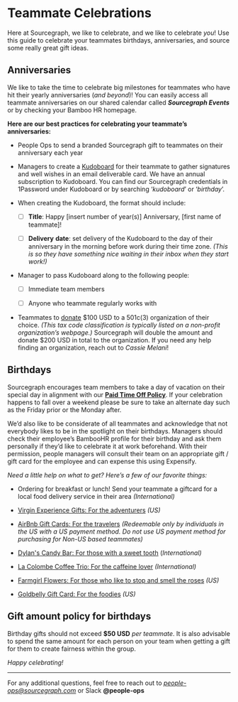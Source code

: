 # Teammate Celebrations

Here at Sourcegraph, we like to celebrate, and we like to celebrate *you*! Use this guide to celebrate your teammates birthdays, anniversaries, and source some really great gift ideas.

  

## Anniversaries

We like to take the time to celebrate big milestones for teammates who have hit their yearly anniversaries (*and beyond*)! You can easily access all teammate anniversaries on our shared calendar called ***Sourcegraph Events*** or by checking your Bamboo HR homepage.

**Here are our best practices for celebrating your teammate’s anniversaries:**

-   People Ops to send a branded Sourcegraph gift to teammates on their anniversary each year

-   Managers to create a [Kudoboard](https://www.kudoboard.com/) for their teammate to gather signatures and well wishes in an email deliverable card. We have an annual subscription to Kudoboard. You can find our Sourcegraph credentials in 1Password under Kudoboard or by searching ‘*kudoboard*’ or ‘*birthday*’.
    
-   When creating the Kudoboard, the format should include:
    
	 - [ ] **Title**: Happy [insert number of year(s)] Anniversary, [first name of teammate]!
    
	-   [ ] **Delivery** **date**: set delivery of the Kudoboard to the day of their anniversary in the morning before work during their time zone. *(This is so they have something nice waiting in their inbox when they start work!)*
    

-   Manager to pass Kudoboard along to the following people:
    

	 - [ ] Immediate team members
      
	 - [ ] Anyone who teammate regularly works with

-   Teammates to [donate](https://about.sourcegraph.com/handbook/people-ops/donations) $100 USD to a 501c(3) organization of their choice. *(This tax code classification is typically listed on a non-profit organization’s webpage.)* Sourcegraph will double the amount and donate $200 USD in total to the organization. If you need any help finding an organization, reach out to *Cassie Melani*!
    

  
  

## Birthdays

Sourcegraph encourages team members to take a day of vacation on their special day in alignment with our [**Paid Time Off Policy**](https://docs.google.com/document/d/1nqkTF_e32wx_WMw5Y1a2C8iyh-iRtIcC9Mc54YwPSko/edit). If your celebration happens to fall over a weekend please be sure to take an alternate day such as the Friday prior or the Monday after.  
  
We’d also like to be considerate of all teammates and acknowledge that not everybody likes to be in the spotlight on their birthdays. Managers should check their employee’s BambooHR profile for their birthday and ask them personally if they’d like to celebrate it at work beforehand. With their permission, people managers will consult their team on an appropriate gift / gift card for the employee and can expense this using Expensify.  
  
*Need a little help on what to get? Here’s a few of our favorite things:*

  

-   Ordering for breakfast or lunch! Send your teammate a giftcard for a local food delivery service in their area *(International)*
    
-   [Virgin Experience Gifts: For the adventurers](https://www.virginexperiencegifts.com/) *(US)*
    
-   [AirBnb Gift Cards: For the travelers](https://www.airbnb.com/d/gift-cards) *(Redeemable only by individuals in the US with a US payment method. Do not use US payment method for purchasing for Non-US based teammates)*
    
-   [Dylan's Candy Bar: For those with a sweet tooth](https://www.dylanscandybar.com/) (*International)*
    
-   [La Colombe Coffee Trio: For the caffeine lover](https://www.lacolombe.com/products/greatest-hits-gift-box/?utm_campaign=21181&utm_content=2-353739&utm_source=pepperjam&utm_medium=affiliate&publisherId=%5Bsubid%5D&clickId=3570909913) *(International)*
    
-   [Farmgirl Flowers: For those who like to stop and smell the roses](https://farmgirlflowers.com/) *(US)*
    
-   [Goldbelly Gift Card: For the foodies](https://www.goldbelly.com/) *(US)*
    

  


## Gift amount policy for birthdays

Birthday gifts should not exceed  **$50 USD** *per teammate*. It is also advisable to spend the same amount for each person on your team when getting a gift for them to create fairness within the group.

*Happy celebrating!*
_________
For any additional questions, feel free to reach out to *people-ops@sourcegraph.com* or Slack **@people-ops**
